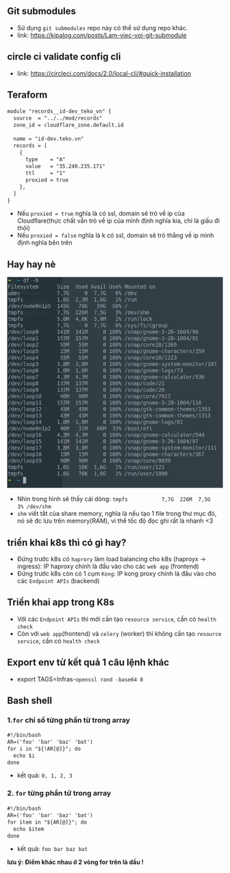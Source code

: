 ## Git submodules
- Sử dụng `git submodules` repo này có thể sử dụng repo khác.
- link: https://kipalog.com/posts/Lam-viec-voi-git-submodule

## circle ci validate config cli
- link: https://circleci.com/docs/2.0/local-cli/#quick-installation


## Teraform 
```
module "records__id-dev_teko_vn" {
  source  = "../../mod/records"
  zone_id = cloudflare_zone.default.id

  name = "id-dev.teko.vn"
  records = [
    {
      type    = "A"
      value   = "35.240.235.171"
      ttl     = "1"
      proxied = true
    },
  ]
}
```

- Nếu `proxied = true` nghĩa là có ssl, domain sẽ trỏ về ip của Cloudflare(thực chất vẫn trỏ về ip của mình định nghĩa kia, chỉ là giấu đi thôi)
- Nếu `proxied = false` nghĩa là k có ssl, domain sẽ trỏ thẳng về ip mình định nghĩa bên trên

## Hay hay nè

![VD](../images/df.png)

- Nhìn trong hình sẽ thấy cái dòng: `tmpfs           7,7G  226M  7,5G   3% /dev/shm` 
- `shm` viết tắt của share memory, nghĩa là nếu tạo 1 file trong thư mục đó, nó sẽ đc lưu trên memory(RAM), vì thế tốc độ đọc ghi rất là nhanh <3

## triển khai k8s thì có gì hay?
- Đứng trước k8s có `haprory` làm load balancing cho k8s (haproyx -> ingress): IP haproxy chính là đầu vào cho các `web app` (frontend)
- Đứng trước k8s còn có 1 cụm `Kong`: IP kong proxy chính là đầu vào cho các `Endpoint APIs` (backend)
## Triển khai app trong K8s
- Với các `Endpoint APIs` thì mới cần tạo `resource service`, cần có `health check`
- Còn với `web app`(frontend) và `celery` (worker) thì không cần tạo `resource service`, cần có `health check`

## Export env từ kết quả 1 câu lệnh khác
- export TAGS=Infras-`openssl rand -base64 8`

## Bash shell
### 1.`for` chỉ số từng phần từ trong array

```
#!/bin/bash
AR=('foo' 'bar' 'baz' 'bat')
for i in "${!AR[@]}"; do
  echo $i
done
```
  - kết quả: `0, 1, 2, 3`
  
### 2. `for` từng phần tử trong array

```
#!/bin/bash
AR=('foo' 'bar' 'baz' 'bat')
for item in "${AR[@]}"; do
  echo $item
done
```
   - kết quả: `foo bar baz bat`
   
**lưu ý: Điểm khác nhau ở 2 vòng for trên là dấu !**
